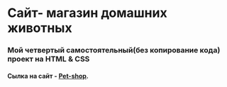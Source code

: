 # Сайт- магазин домашних животных
### Мой четвертый самостоятельный(без копирование кода) проект на HTML & CSS

#### Сылка на сайт - [Pet-shop](https://olirun.github.io/Pet-shop/).
